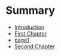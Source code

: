 # Summary

* [Introduction](README.md)
* [First Chapter](chapter1.md)
* [page1](page1.md)
* [Second Chapter](second-chapter.md)

